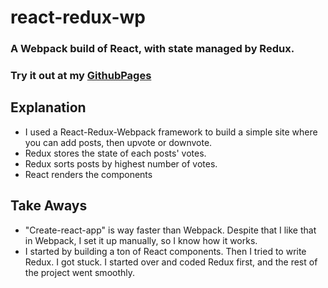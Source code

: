 # react-redux-wp

### A Webpack build of React, with state managed by Redux.

### Try it out at my [GithubPages](https://matthew-buchanan.github.io/react-redux-wp/)

## Explanation
* I used a React-Redux-Webpack framework to build a simple site where you can add posts, then upvote or downvote. 
* Redux stores the state of each posts' votes.
* Redux sorts posts by highest number of votes.
* React renders the components

## Take Aways
* "Create-react-app" is way faster than Webpack. Despite that I like that in Webpack, I set it up manually, so I know how it works.
* I started by building a ton of React components. Then I tried to write Redux. I got stuck. I started over and coded Redux first, and the rest of the project went smoothly.



